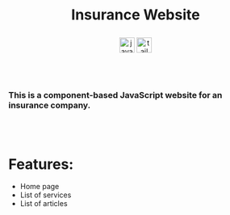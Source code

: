 
# <p align="center">Insurance Website</p>

<p align="center">
<img height="30" alt="javascript" src="https://raw.githubusercontent.com/danielcranney/readme-generator/main/public/icons/skills/javascript-colored.svg">
<img height="30" alt="tailwind" src="https://raw.githubusercontent.com/danielcranney/readme-generator/main/public/icons/skills/tailwindcss-colored.svg">
</p>

<br/><br/>

### This is a component-based JavaScript website for an insurance company.

<br/><br/>

# Features:

- Home page
- List of services
- List of articles
